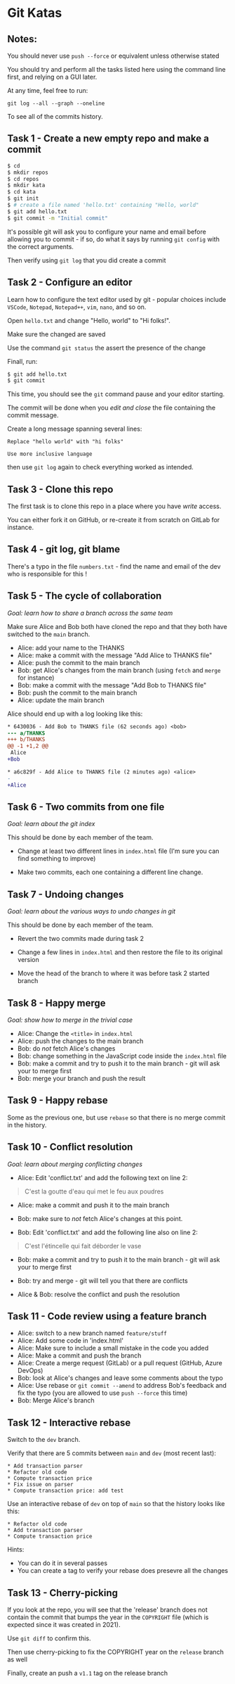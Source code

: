 # Git Katas

## Notes:

You should never use `push --force` or equivalent unless otherwise stated

You should try and perform all the tasks listed here using the command line first,
and relying on a GUI later.

At any time, feel free to run:

```
git log --all --graph --oneline
```

To see all of the commits history.

## Task 1 - Create a new empty repo and make a commit

```bash
$ cd
$ mkdir repos
$ cd repos
$ mkdir kata
$ cd kata
$ git init
$ # create a file named 'hello.txt' containing "Hello, world"
$ git add hello.txt
$ git commit -m "Initial commit"
```

It's possible git will ask you to configure your name and email before
allowing you to commit - if so, do what it says by running `git config` with the
correct arguments.

Then verify using `git log` that you did create a commit

## Task 2 - Configure an editor

Learn how to configure the text editor used by git - popular choices
include `VSCode`, `Notepad`, `Notepad++`, `vim`, `nano`, and so on.

Open `hello.txt` and change "Hello, world" to "Hi folks!".

Make sure the changed are saved

Use the command `git status` the assert the presence of the change

Finall, run:

```bash
$ git add hello.txt
$ git commit
```

This time, you should see the `git` command pause and your editor starting.

The commit will be done when you *edit and close* the file containing
the commit message.

Create a long message spanning several lines:

```
Replace "hello world" with "hi folks"

Use more inclusive language
```

then use `git log` again
to check everything worked as intended.

## Task 3 - Clone this repo

The first task is to clone this repo in a place where you have *write* access.

You can either fork it on GitHub, or re-create it from scratch on GitLab for instance.

## Task 4 - git log, git blame

There's a typo in the file `numbers.txt` - find the name and email of the
dev who is responsible for this !

## Task 5 - The cycle of collaboration

*Goal: learn how to share a branch across the same team*

Make sure Alice and Bob both have cloned the repo and
that they both have switched to the `main` branch.

* Alice: add your name to the THANKS
* Alice: make a commit with the message "Add Alice to THANKS file"
* Alice: push the commit to the main branch
* Bob: get Alice's changes from the main branch (using `fetch` and `merge` for instance)
* Bob: make a commit with the message "Add Bob to THANKS file"
* Bob: push the commit to the main branch
* Alice: update the main branch

Alice should end up with a log looking like this:

```diff
* 6430036 - Add Bob to THANKS file (62 seconds ago) <bob>
--- a/THANKS
+++ b/THANKS
@@ -1 +1,2 @@
 Alice
+Bob

* a6c829f - Add Alice to THANKS file (2 minutes ago) <alice>
-
+Alice
```

## Task 6 - Two commits from one file

*Goal: learn about the git index*

This should be done by each member of the team.

* Change at least two different lines in `index.html` file (I'm sure you can find something to improve)

* Make two commits, each one containing a different line change.

## Task 7 - Undoing changes

*Goal: learn about the various ways to undo changes in git*

This should be done by each member of the team.

* Revert the two commits made during task 2

* Change a few lines in `index.html` and then restore the file to its original version

* Move the head of the branch to where it was before task 2 started branch

## Task 8 - Happy merge

*Goal: show how to merge in the trivial case*

* Alice: Change the `<title>` in `index.html`
* Alice: push the changes to the main branch
* Bob: do *not* fetch Alice's changes
* Bob: change something in the JavaScript code inside the `index.html` file
* Bob: make a commit and try to push it to the main branch - git will ask
  your to merge first
* Bob: merge your branch and push the result

## Task 9 - Happy  rebase

Some as the previous one, but use `rebase` so that there is no merge commit in the history.

## Task 10 - Conflict resolution

*Goal: learn about merging conflicting changes*

* Alice: Edit 'conflict.txt' and add the following text on line 2:

> C'est la goutte d'eau qui met le feu aux poudres

* Alice: make a commit and push it to the main branch

* Bob: make sure to *not* fetch Alice's changes at this point.

* Bob: Edit 'conflict.txt' and add the following line also on line 2:

> C'est l'étincelle qui fait déborder le vase

* Bob: make a commit and try to push it to the main branch - git will ask
  your to merge first

* Bob: try and merge - git will tell you that there are conflicts

* Alice & Bob: resolve the conflict and push the resolution

## Task 11 - Code review using a feature branch

* Alice: switch to a new branch named `feature/stuff`
* Alice: Add some code in 'index.html'
* Alice: Make sure to include a small mistake in the code you added
* Alice: Make a commit and push the branch
* Alice: Create a merge request (GitLab) or a pull request (GitHub, Azure DevOps)
* Bob: look at Alice's changes and leave some comments about the typo
* Alice: Use rebase or `git commit --amend` to address Bob's feedback and fix
  the typo (you are allowed to use `push --force` this time)
* Bob: Merge Alice's branch


## Task 12 - Interactive rebase

Switch to the `dev` branch.

Verify that there are 5 commits between `main` and `dev` (most recent last):

```
* Add transaction parser
* Refactor old code
* Compute transaction price
* Fix issue on parser
* Compute transaction price: add test
```

Use an interactive rebase of `dev` on top of `main` so that the history
looks like this:

```
* Refactor old code
* Add transaction parser
* Compute transaction price
```

Hints:

* You can do it in several passes
* You can create a tag to verify your rebase does presevre all the changes


## Task 13 - Cherry-picking

If you look at the repo, you will see that the 'release' branch does not contain
the commit that bumps the year in the `COPYRIGHT` file (which is expected since it was
created in 2021).

Use `git diff` to confirm this.

Then use cherry-picking to fix the COPYRIGHT year on the `release` branch as well

Finally, create an push a `v1.1` tag on the release branch

